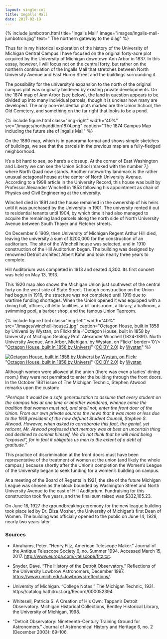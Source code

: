 ```yaml
---
layout: single-col
title: Ingalls Mall
date: 2017-02-19
---
```

{% include jumbotron.html title="Ingalls Mall" image="images/ingalls-mall-jumbotron.jpg" text=" The northern gateway to the diag" %}

Thus far in my historical exploration of the history of the University of Michigan Central Campus I have focused on the original forty-acre plot acquired by the University of Michigan downtown Ann Arbor in 1837. In this essay, however, I will focus not on the central forty, but rather on the northern continuation of the Ingalls Mall that stretches between North University Avenue and East Huron Street and the buildings surrounding it.

The possibility for the university’s expansion to the north of the original campus plot was originally hindered by existing private developments. On the 1874 map of Ann Arbor (see below), the land in question appears to be divided up into many individual parcels, though it is unclear how many are developed. The only non-residential plots marked are the Union School, the Old Cemetery, and something on the far right that looks to be a pond.

{% include figure.html class="img-right" width="40%" src="/images/northaddition1874.png" caption="The 1874 Campus Map including the future site of Ingalls Mall" %}

On the 1880 map, which is in panorama format and shows simple sketches of buildings, we see that the parcels in the previous map are a fully-fledged neighborhood.

It’s a bit hard to see, so here’s a closeup. At the corner of East Washington and Liberty we can see the Union School (marked with the number 7,) where North Quad now stands. Another noteworthy landmark is the rather unusual octagonal house at the center of North University Avenue. According to a 1998 article in the University Record, this house was built by Professor Alexander Winchell in 1853 following his appointment as chair of Physics and Civil Engineering at the university.


Winchell died in 1891 and the house remained in the ownership of his heirs until it was purchased by the University in 1901. The university rented it out to residential tenants until 1904, by which time it had also managed to acquire the remaining land parcels along the north side of North University Avenue between South Thayer and Fletcher streets.

On December 6 1909, then University of Michigan Regent Arthur Hill died, leaving the university a sum of $200,000 for the construction of an auditorium. The site of the Winchell house was selected, and in 1910 construction of the Hill Auditorium began. The building was designed by renowned Detroit architect Albert Kahn and took nearly three years to complete.


Hill Auditorium was completed in 1913 and seated 4,300. Its first concert was held on May 13, 1913.


This 1920 map also shows the Michigan Union just southwest of the central forty on the west side of State Street. Though construction on the Union had begun in 1916, the structure was not completed until 1919 due to wartime funding shortages. When the Union opened it was equipped with a dining hall, offices, athletic facilities, a billiards room, a library, a ballroom, a swimming pool, a barber shop, and the famous Union Taproom.

{% include figure.html class="img-left" width="40%" src="/images/winchell-house2.jpg" caption="Octagon House, built in 1858 by Universi by Wystan, on Flickr title='Octagon House, built in 1858 by University of Michigan Geology Prof. Alexander Winchell (1824-1891). North University Avenue, Ann Arbor, Michigan. by Wystan, on Flickr' border='0'/></a><br/>&quot;<a href='https://www.flickr.com/photos/70251312@N00/14282673099/' target='_blank'>Octagon House, built in 1858 by Universi</a>&quot;&nbsp;(<a rel='license' href='https://creativecommons.org/licenses/by/2.0/' target='_blank'>CC BY 2.0</a>)&nbsp;by&nbsp;<a xmlns:cc='http://creativecommons.org/ns#' rel='cc:attributionURL' property='cc:attributionName' href='https://www.flickr.com/people/70251312@N00/' target='_blank'>Wystan</a></div>" %}


<div about='https://farm4.static.flickr.com/3879/14282673099_9d0c139980_m.jpg'><a href='https://www.flickr.com/photos/70251312@N00/14282673099/' target='_blank'><img xmlns:dct='http://purl.org/dc/terms/' href='http://purl.org/dc/dcmitype/StillImage' rel='dct:type' src='https://farm4.static.flickr.com/3879/14282673099_9d0c139980_m.jpg' alt='Octagon House, built in 1858 by Universi by Wystan, on Flickr' title='Octagon House, built in 1858 by University of Michigan Geology Prof. Alexander Winchell (1824-1891). North University Avenue, Ann Arbor, Michigan. by Wystan, on Flickr' border='0'/></a><br/>&quot;<a href='https://www.flickr.com/photos/70251312@N00/14282673099/' target='_blank'>Octagon House, built in 1858 by Universi</a>&quot;&nbsp;(<a rel='license' href='https://creativecommons.org/licenses/by/2.0/' target='_blank'>CC BY 2.0</a>)&nbsp;by&nbsp;<a xmlns:cc='http://creativecommons.org/ns#' rel='cc:attributionURL' property='cc:attributionName' href='https://www.flickr.com/people/70251312@N00/' target='_blank'>Wystan</a></div>

Although women were allowed at the union (there was even a ladies’ dining room,) they were not permitted to enter the building through the front doors. In the October 1931 issue of The Michigan Technic, Stephen Atwood remarks upon the custom:

_“Perhaps it would be a safe generalization to assume that every student on the campus has at one time or another wondered, whence came the tradition that women must not, and shall not, enter the front door of the Union. From our own private sources the news that it was more or less due to the 1918 president of the now defunct Student Council, Stephen S. Atwood. However, when asked to corroborate this fact, the genial, yet reticent, Mr. Atwood professed that memory was at best an uncertain thing and declined to commit himself. We do not think that he will mind being “exposed”, for in fact it obligates us men to the extent of a debt of gratitude.”_

This practice of discrimination at the front doors must have been representative of the treatment of women at the union (and likely the whole campus,) because shortly after the Union’s completion the Women’s League of the University began to seek funding for a women’s building on campus.

At a meeting of the Board of Regents in 1921, the site of the future Michigan League was chosen as the block bounded by Washington Street and North University Avenue to the east of Hill Auditorium. Fundraising for this construction took five years, and the final sum raised was $332,105.23.

On June 18, 1927 the groundbreaking ceremony for the new league building took place led by Dr. Eliza Mosher, the University of Michigan’s first Dean of Women. The building was officially opened to the public on June 14, 1928, nearly two years later.

### Sources

- Abrahams, Peter. “Henry Fitz, American Telescope Maker.” Journal of the Antique Telescope Society 6, no. Summer 1994. Accessed March 15, 2017. http://www.europa.com/~telscope/fitz.txt.

- Snyder, Dave. “The History of the Detroit Observatory.” Reflections of the University Lowbrow Astronomers, December 1997. https://www.umich.edu/~lowbrows/reflections/.

- University of Michigan. “College Notes.” The Michigan Technic, 1931. https//catalog.hathitrust.org/Record/000052394.

- Whitesell, Patricia S. A Creation of His Own: Tappan’s Detroit Observatory. Michigan Historical Collections, Bentley Historical Library, the University of Michigan, 1998.

- “Detroit Observatory: Nineteenth-Century Training Ground for Astronomers.” Journal of Astronomical History and Heritage 6, no. 2 (December 2003): 69–106.
